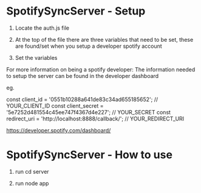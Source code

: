# SpotifySyncServer - Setup

1. Locate the auth.js file 

2. At the top of the file there are three variables that need to be set, these are found/set when you setup a developer spotify account 

3. Set the variables 

For more information on being a spotify developer:
The information needed to setup the server can be found in the developer dashboard

eg. 

const client_id = '0551b10288a641de83c34ad655185652'; // YOUR_CLIENT_ID
const client_secret = '5e7252d481554c45ee747f4367d4e227'; // YOUR_SECRET
const redirect_uri = 'http://localhost:8888/callback/'; // YOUR_REDIRECT_URI

https://developer.spotify.com/dashboard/

# SpotifySyncServer - How to use

1. run cd server

2. run node app
